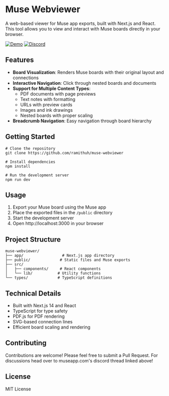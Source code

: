 # Muse Webviewer

A web-based viewer for Muse app exports, built with Next.js and React. This tool allows you to view and interact with Muse boards directly in your browser.

[![Demo](https://img.shields.io/badge/Demo-muse.ramith.fyi-blue)](https://muse.ramith.fyi)
[![Discord](https://img.shields.io/badge/Discord-Join_Discussion-7289da?logo=discord&logoColor=white)](https://discord.com/channels/999340856781848767/1310636960586399857)

## Features

- **Board Visualization**: Renders Muse boards with their original layout and connections
- **Interactive Navigation**: Click through nested boards and documents
- **Support for Multiple Content Types**:
  - PDF documents with page previews
  - Text notes with formatting
  - URLs with preview cards
  - Images and ink drawings
  - Nested boards with proper scaling
- **Breadcrumb Navigation**: Easy navigation through board hierarchy

## Getting Started

```
# Clone the repository
git clone https://github.com/ramithuh/muse-webviewer

# Install dependencies
npm install

# Run the development server
npm run dev
```

## Usage

1. Export your Muse board using the Muse app
2. Place the exported files in the `/public` directory
3. Start the development server
4. Open http://localhost:3000 in your browser

## Project Structure

```
muse-webviewer/
├── app/                 # Next.js app directory
├── public/             # Static files and Muse exports
├── src/
│   ├── components/     # React components
│   └── lib/           # Utility functions
└── types/             # TypeScript definitions
```

## Technical Details

- Built with Next.js 14 and React
- TypeScript for type safety
- PDF.js for PDF rendering
- SVG-based connection lines
- Efficient board scaling and rendering

## Contributing

Contributions are welcome! Please feel free to submit a Pull Request. For discussions head over to museapp.com's discord thread linked above!

## License

MIT License

